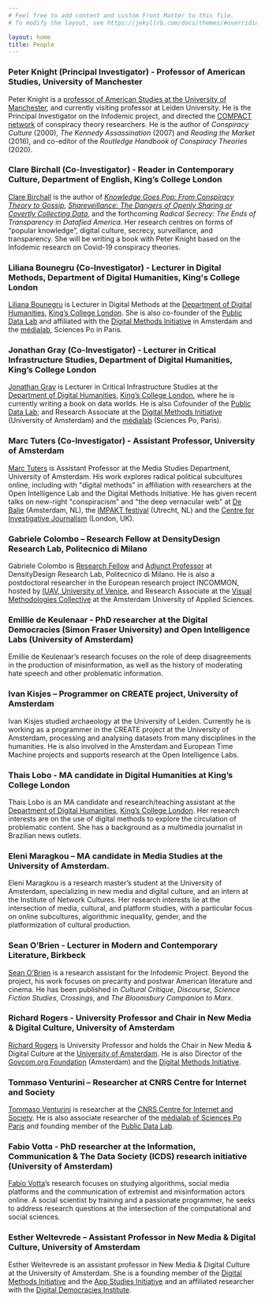 ```yaml
---
# Feel free to add content and custom Front Matter to this file.
# To modify the layout, see https://jekyllrb.com/docs/themes/#overriding-theme-defaults

layout: home
title: People
---
```


### Peter Knight (Principal Investigator) - Professor of American Studies, University of Manchester

Peter Knight is a [professor of American Studies at the University of Manchester](https://www.research.manchester.ac.uk/portal/peter.knight.html), and currently visiting professor at Leiden University. He is the Principal Investigator on the Infodemic project, and directed the [COMPACT network](https://conspiracytheories.eu) of conspiracy theory researchers. He is the author of *Conspiracy Culture* (2000), *The Kennedy Assassination* (2007) and *Reading the Market* (2016), and co-editor of the *Routledge Handbook of Conspiracy Theories* (2020).

### Clare Birchall (Co-Investigator) - Reader in Contemporary Culture, Department of English, King’s College London

[Clare Birchall](https://www.kcl.ac.uk/people/dr-clare-birchall) is the author of [*Knowledge Goes Pop: From Conspiracy Theory to Gossip*](https://library.oapen.org/handle/20.500.12657/34636), [*Shareveillance: The Dangers of Openly Sharing or Covertly Collecting Data*](https://manifold.umn.edu/projects/shareveillance), and the forthcoming *Radical Secrecy: The Ends of Transparency in Datafied America*. Her research centres on forms of “popular knowledge”, digital culture, secrecy, surveillance, and transparency. She will be writing a book with Peter Knight based on the Infodemic research on Covid-19 conspiracy theories.

### Liliana Bounegru (Co-Investigator) - Lecturer in Digital Methods, Department of Digital Humanities, King's College London

[Liliana Bounegru](https://www.kcl.ac.uk/people/liliana-bounegru) is Lecturer in Digital Methods at the  [Department of Digital Humanities](https://www.kcl.ac.uk/ddh), [King’s College London](https://www.kcl.ac.uk/). She is also co-founder of the  [Public Data Lab](http://publicdatalab.org/) and affiliated with the [Digital Methods Initiative](https://digitalmethods.net/) in Amsterdam and the [médialab](https://medialab.sciencespo.fr/), Sciences Po in Paris.

### Jonathan Gray (Co-Investigator) - Lecturer in Critical Infrastructure Studies, Department of Digital Humanities, King’s College London

[Jonathan Gray](https://www.kcl.ac.uk/people/dr-jonathan-gray) is Lecturer in Critical Infrastructure Studies at the [Department of Digital Humanities](https://www.kcl.ac.uk/ddh), [King’s College London](https://www.kcl.ac.uk/), where he is currently writing a book on data worlds. He is also Cofounder of the [Public Data Lab](http://publicdatalab.org/); and Research Associate at the [Digital Methods Initiative](https://digitalmethods.net/) (University of Amsterdam) and the [médialab](https://medialab.sciencespo.fr/) (Sciences Po, Paris).

### Marc Tuters (Co-Investigator) - Assistant Professor, University of Amsterdam

[Marc Tuters](https://www.uva.nl/en/profile/t/u/m.d.tuters/m.d.tuters.html) is Assistant Professor at the Media Studies Department, University of Amsterdam. His work explores radical political subcultures online, including with "digital methods" in affiliation with researchers at the Open Intelligence Lab and the Digital Methods Initiative. He has given recent talks on new-right "conspiracism" and "the deep vernacular web" at [De Balie](https://debalie.nl/programma/the-spaces-of-the-european-far-right/) (Amsterdam, NL), the [IMPAKT festival](https://impakt.nl/) (Utrecht, NL) and the [Centre for Investigative Journalism](https://tcij.org/logan-symposium/conspiracy/) (London, UK).

### Gabriele Colombo – Research Fellow at DensityDesign Research Lab, Politecnico di Milano

Gabriele Colombo is [Research Fellow](https://densitydesign.org/person/gabriele-colombo/) and [Adjunct Professor](https://bit.ly/3d7qbQD) at DensityDesign Research Lab, Politecnico di Milano. He is also a postdoctoral researcher in the European research project INCOMMON, hosted by [IUAV, University of Venice](http://www.iuav.it/), and Research Associate at the [Visual Methodologies Collective](https://visualmethodologies.org/) at the Amsterdam University of Applied Sciences.

### Emillie de Keulenaar - PhD researcher at the Digital Democracies (Simon Fraser University) and Open Intelligence Labs (University of Amsterdam)

Emillie de Keulenaar’s research focuses on the role of deep disagreements in the production of misinformation, as well as the history of moderating hate speech and other problematic information.

### Ivan Kisjes – Programmer on CREATE project, University of Amsterdam

Ivan Kisjes studied archaeology at the University of Leiden. Currently he is working as a programmer in the CREATE project at the University of Amsterdam, processing and analysing datasets from many disciplines in the humanities. He is also involved in the Amsterdam and European Time Machine projects and supports research at the Open Intelligence Labs.

### Thais Lobo - MA candidate in Digital Humanities at King’s College London

Thais Lobo is an MA candidate and research/teaching assistant at the [Department of Digital Humanities](https://www.kcl.ac.uk/ddh), [King’s College London](https://www.kcl.ac.uk/). Her research interests are on the use of digital methods to explore the circulation of problematic content. She has a background as a multimedia journalist in Brazilian news outlets.

### Eleni Maragkou – MA candidate in Media Studies at the University of Amsterdam.

Eleni Maragkou is a research master’s student at the University of Amsterdam, specializing in new media and digital culture, and an intern at the Institute of Network Cultures. Her research interests lie at the intersection of media, cultural, and platform studies, with a particular focus on online subcultures, algorithmic inequality, gender, and the platformization of cultural production.

### Sean O’Brien - Lecturer in Modern and Contemporary Literature, Birkbeck

[Sean O’Brien](http://www.bbk.ac.uk/english/our-staff/full-time-academic-staff/sean-obrien) is a research assistant for the Infodemic Project. Beyond the project, his work focuses on precarity and postwar American literature and cinema. He has been published in *Cultural Critique*, *Discourse*, *Science Fiction Studies*, *Crossings*, and *The Bloomsbury Companion to Marx*.

### Richard Rogers - University Professor and Chair in New Media & Digital Culture, University of Amsterdam

[Richard Rogers](https://www.uva.nl/profiel/r/o/r.a.rogers/r.a.rogers.html) is University Professor and holds the Chair in New Media & Digital Culture at the [University of Amsterdam](https://www.uva.nl/). He is also Director of the [Govcom.org Foundation](http://govcom.org/) (Amsterdam) and the [Digital Methods Initiative](https://digitalmethods.net/).

### Tommaso Venturini – Researcher at CNRS Centre for Internet and Society

[Tommaso Venturini](http://www.tommasoventurini.it/) is researcher at the [CNRS Centre for Internet and Society](https://cis.cnrs.fr/). He is also associate researcher of the [médialab of Sciences Po Paris](https://medialab.sciencespo.fr/) and founding member of the [Public Data Lab](https://www.publicdatalab.org/).

### Fabio Votta - PhD researcher at the Information, Communication & The Data Society (ICDS) research initiative (University of Amsterdam)

[Fabio Votta](http://www.favstats.eu/)’s research focuses on studying algorithms, social media platforms and the communication of extremist and misinformation actors online. A social scientist by training and a passionate programmer, he seeks to address research questions at the intersection of the computational and social sciences.

### Esther Weltevrede – Assistant Professor in New Media & Digital Culture, University of Amsterdam

Esther Weltevrede is an assistant professor in New Media & Digital Culture at the University of Amsterdam. She is a founding member of the [Digital Methods Initiative](https://digitalmethods.net/) and the [App Studies Initiative](http://appstudies.org/) and an affiliated researcher with the [Digital Democracies Institute](https://digitaldemocracies.org/). 
